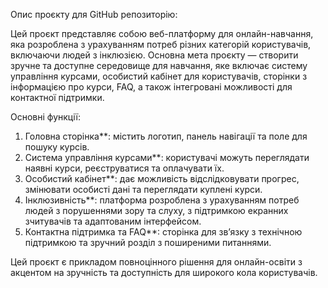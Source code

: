 Опис проєкту для GitHub репозиторію:

Цей проєкт представляє собою веб-платформу для онлайн-навчання, яка розроблена з урахуванням потреб різних категорій користувачів, включаючи людей з інклюзією. Основна мета проєкту — створити зручне та доступне середовище для навчання, яке включає систему управління курсами, особистий кабінет для користувачів, сторінки з інформацією про курси, FAQ, а також інтегровані можливості для контактної підтримки.

Основні функції:
1. Головна сторінка**: містить логотип, панель навігації та поле для пошуку курсів.
2. Система управління курсами**: користувачі можуть переглядати наявні курси, реєструватися та оплачувати їх.
3. Особистий кабінет**: дає можливість відслідковувати прогрес, змінювати особисті дані та переглядати куплені курси.
4. Інклюзивність**: платформа розроблена з урахуванням потреб людей з порушеннями зору та слуху, з підтримкою екранних зчитувачів та адаптованим інтерфейсом.
5. Контактна підтримка та FAQ**: сторінка для зв’язку з технічною підтримкою та зручний розділ з поширеними питаннями.

Цей проєкт є прикладом повноцінного рішення для онлайн-освіти з акцентом на зручність та доступність для широкого кола користувачів.
